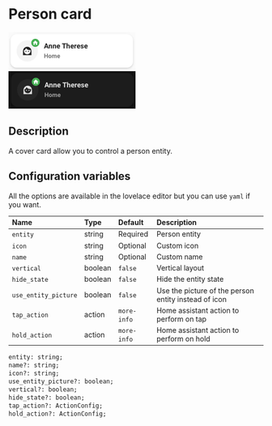 # Person card

![Person light](../images/person-light.png)
![Person dark](../images/person-dark.png)

## Description

A cover card allow you to control a person entity.

## Configuration variables

All the options are available in the lovelace editor but you can use `yaml` if you want.

| Name                 | Type    | Default     | Description                                          |
| :------------------- | :------ | :---------- | :--------------------------------------------------- |
| `entity`             | string  | Required    | Person entity                                        |
| `icon`               | string  | Optional    | Custom icon                                          |
| `name`               | string  | Optional    | Custom name                                          |
| `vertical`           | boolean | `false`     | Vertical layout                                      |
| `hide_state`         | boolean | `false`     | Hide the entity state                                |
| `use_entity_picture` | boolean | `false`     | Use the picture of the person entity instead of icon |
| `tap_action`         | action  | `more-info` | Home assistant action to perform on tap              |
| `hold_action`        | action  | `more-info` | Home assistant action to perform on hold             |

    entity: string;
    name?: string;
    icon?: string;
    use_entity_picture?: boolean;
    vertical?: boolean;
    hide_state?: boolean;
    tap_action?: ActionConfig;
    hold_action?: ActionConfig;
